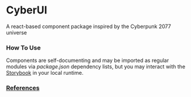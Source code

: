 # CyberUI

A react-based component package inspired by the Cyberpunk 2077 universe

### How To Use

Components are self-documenting and may be imported as regular modules via _package.json_ dependency lists, but you may interact with the [Storybook]() in your local runtime.

### [References](./REFERENCES.md)
